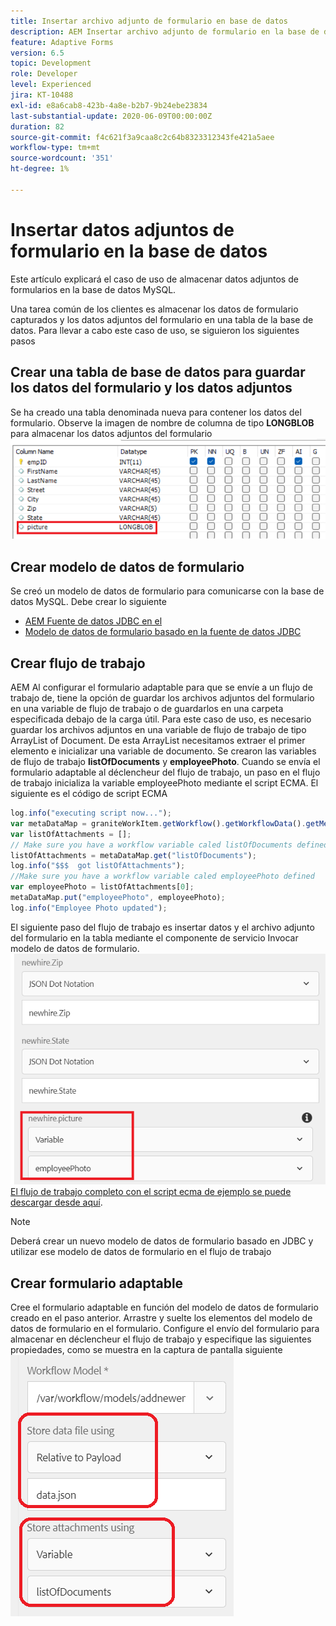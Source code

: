 ```yaml
---
title: Insertar archivo adjunto de formulario en base de datos
description: AEM Insertar archivo adjunto de formulario en la base de datos mediante flujo de trabajo de.
feature: Adaptive Forms
version: 6.5
topic: Development
role: Developer
level: Experienced
jira: KT-10488
exl-id: e8a6cab8-423b-4a8e-b2b7-9b24ebe23834
last-substantial-update: 2020-06-09T00:00:00Z
duration: 82
source-git-commit: f4c621f3a9caa8c2c64b8323312343fe421a5aee
workflow-type: tm+mt
source-wordcount: '351'
ht-degree: 1%

---
```


# Insertar datos adjuntos de formulario en la base de datos

Este artículo explicará el caso de uso de almacenar datos adjuntos de formularios en la base de datos MySQL.

Una tarea común de los clientes es almacenar los datos de formulario capturados y los datos adjuntos del formulario en una tabla de la base de datos.
Para llevar a cabo este caso de uso, se siguieron los siguientes pasos

## Crear una tabla de base de datos para guardar los datos del formulario y los datos adjuntos

Se ha creado una tabla denominada nueva para contener los datos del formulario. Observe la imagen de nombre de columna de tipo **LONGBLOB** para almacenar los datos adjuntos del formulario
![esquema de tabla](assets/insert-picture-table.png)

## Crear modelo de datos de formulario

Se creó un modelo de datos de formulario para comunicarse con la base de datos MySQL. Debe crear lo siguiente

* [AEM Fuente de datos JDBC en el](./data-integration-technical-video-setup.md)
* [Modelo de datos de formulario basado en la fuente de datos JDBC](./jdbc-data-model-technical-video-use.md)

## Crear flujo de trabajo

AEM Al configurar el formulario adaptable para que se envíe a un flujo de trabajo de, tiene la opción de guardar los archivos adjuntos del formulario en una variable de flujo de trabajo o de guardarlos en una carpeta especificada debajo de la carga útil. Para este caso de uso, es necesario guardar los archivos adjuntos en una variable de flujo de trabajo de tipo ArrayList of Document. De esta ArrayList necesitamos extraer el primer elemento e inicializar una variable de documento. Se crearon las variables de flujo de trabajo **listOfDocuments** y **employeePhoto**.
Cuando se envía el formulario adaptable al déclencheur del flujo de trabajo, un paso en el flujo de trabajo inicializa la variable employeePhoto mediante el script ECMA. El siguiente es el código de script ECMA

```javascript
log.info("executing script now...");
var metaDataMap = graniteWorkItem.getWorkflow().getWorkflowData().getMetaDataMap();
var listOfAttachments = [];
// Make sure you have a workflow variable caled listOfDocuments defined
listOfAttachments = metaDataMap.get("listOfDocuments");
log.info("$$$  got listOfAttachments");
//Make sure you have a workflow variable caled employeePhoto defined
var employeePhoto = listOfAttachments[0];
metaDataMap.put("employeePhoto", employeePhoto);
log.info("Employee Photo updated");
```

El siguiente paso del flujo de trabajo es insertar datos y el archivo adjunto del formulario en la tabla mediante el componente de servicio Invocar modelo de datos de formulario.
![insertar-imagen](assets/fdm-insert-pic.png)
[El flujo de trabajo completo con el script ecma de ejemplo se puede descargar desde aquí](assets/add-new-employee.zip).

>[!NOTE]
> Deberá crear un nuevo modelo de datos de formulario basado en JDBC y utilizar ese modelo de datos de formulario en el flujo de trabajo

## Crear formulario adaptable

Cree el formulario adaptable en función del modelo de datos de formulario creado en el paso anterior. Arrastre y suelte los elementos del modelo de datos de formulario en el formulario. Configure el envío del formulario para almacenar en déclencheur el flujo de trabajo y especifique las siguientes propiedades, como se muestra en la captura de pantalla siguiente
![archivos adjuntos del formulario](assets/form-attachments.png)

